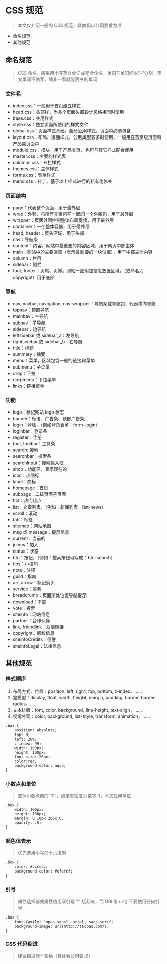 # CSS 规范

> 本文仅介绍一般的 CSS 规范，具体仍以公司要求为准

- 命名规范
- 其他规范

## 命名规范

> CSS 命名一般采用小写英文单词或组合命名，单词与单词间以"-"分割；英文单词不缩写，除非一看就能明白的单词

### 文件名

- index.css：一般用于首页建立样式
- head.css：头部样，当多个页面头部设计风格相同时使用
- base.css：共用样式
- style.css：独立页面所使用的样式文件
- global.css：页面样式基础，全局公用样式，页面中必须包含
- layout.css：布局、版面样式，公用类型较多时使用，一般用在首页级页面和产品类页面中
- module.css：模块，用于产品类页，也可与其它样式配合使用
- master.css：主要的样式表
- columns.css：专栏样式
- themes.css：主体样式
- forms.css：表单样式
- mend.css：补丁，基于以上样式进行的私有化修补

### 页面结构

- page：代表整个页面，用于最外层
- wrap：外套，将所有元素包在一起的一个外围包，用于最外层
- wrapper：页面外围控制整体布局宽度，用于最外层
- container：一个整体容器，用于最外层
- head, header：页头区域，用于头部
- nav：导航条
- content：内容，网站中最重要的内容区域，用于网页中部主体
- main：网站中的主要区域（表示最重要的一块位置），用于中部主体内容
- column：栏目
- sidebar：侧栏
- foot, footer：页尾、页脚。网站一些附加信息放置区域，（或命名为 copyright）用于底部

### 导航

- nav, navbar, navigation, nav-wrapper：导航条或导航包，代表横向导航
- topnav：顶部导航
- mainbav：主导航
- subnav：子导航
- sidebar：边导航
- leftsidebar 或 sidebar_a：左导航
- rightsidebar 或 sidebar_b：右导航
- title：标题
- summary：摘要
- menu：菜单，区域包含一般的链接和菜单
- submenu：子菜单
- drop：下拉
- dorpmenu：下拉菜单
- links：链接菜单

### 功能

- logo：标记网站 logo 标志
- banner：标语、广告条、顶部广告条
- login：登陆，（例如登录表单：form-login）
- loginbar：登录条
- register：注册
- tool, toolbar：工具条
- search: 搜索
- searchbar：搜索条
- searchlnput：搜索输入框
- shop：功能区，表示现在的
- icon：小图标
- label：商标
- homepage：首页
- subpage：二级页面子页面
- hot：热门热点
- list：文章列表，（例如：新闻列表：list-news）
- scroll：滚动
- tab：标签
- sitemap：网站地图
- msg 或 message：提示信息
- current：当前的
- joinus：加入
- status：状态
- btn：按钮，（例如：搜索按钮可写成：btn-search）
- tips：小技巧
- note：注释
- guild：指南
- arr, arrow：标记箭头
- service：服务
- breadcrumb：页面所处位置导航提示
- download：下载
- vote：投票
- siteinfo：网站信息
- partner：合作伙伴
- link, friendlink：友情链接
- copyright：版权信息
- siteinfoCredits：信誉
- siteinfoLegal：法律信息

## 其他规范

### 样式顺序

1. 布局方式、位置：position, left, right, top, bottom, z-index，......
2. 盒模型：display, float, width, height, margin, padding, border, border-radius，......
3. 文本排版：font, color, background, line-height, text-align，......
4. 视觉外观：color, background, list-style, transform, animation，......

```
.box {
    position: absolute;
    top: 0;
    left: 20%;
    z-index: 99;
    width: 100px;
    height: 100px;
    font-size: 20px;
    color:red;
    background-color: aqua;
}
```

### 小数点和单位

> 去掉小数点前的 “0”，如果属性值为数字 0，不加任何单位

```
.box {
    width: 100px;
    height: 100px;
    margin: 0 10px 20px 0;
    opacity: .5;
}
```

### 颜色值表示

> 优先选用小写的十六进制

```
.box {
    color: #cccccc;
    background-color: #efefef;
}
```

### 引号

> 属性选择器或属性值用双引号 "" 括起来，而 URI 值 url() 不要使用任何引号

```
.box {
    font-family: "open sans", arial, sans-serif;
    background-image: url(http://taobao.com/);
}
```

### CSS 代码缩进

> 建议缩进两个空格（具体看公司要求）
